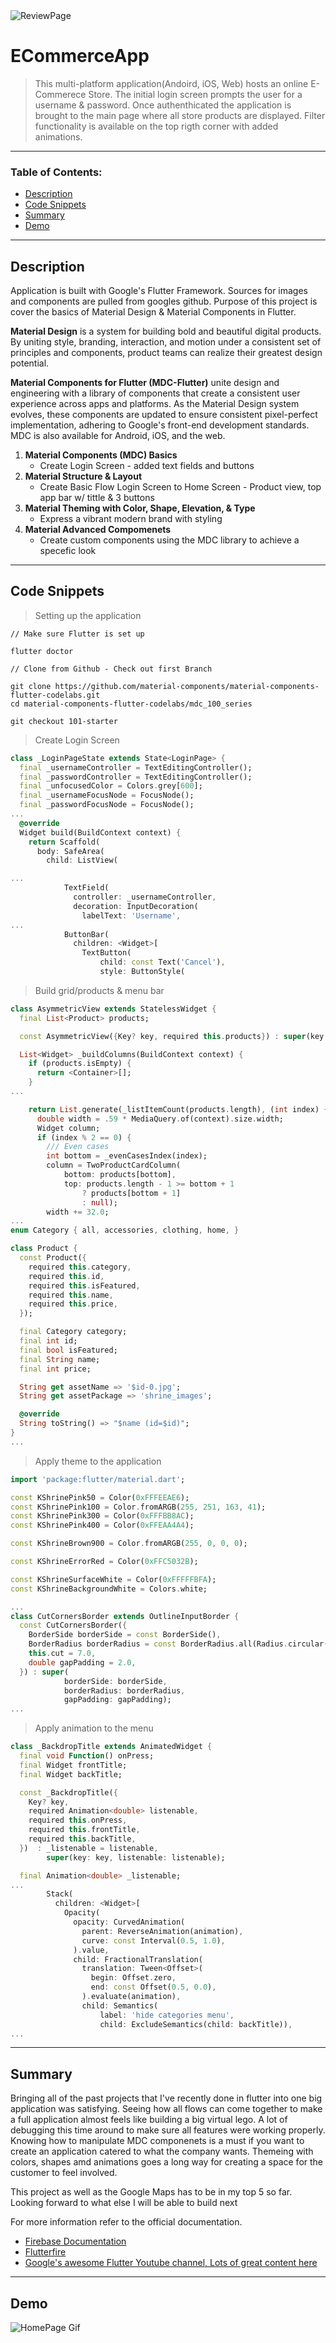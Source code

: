 <img src="https://github.com/C-Dev66/EComerceApp/blob/main/screenshots/ECommerceReview.png" alt="ReviewPage"/>

# ECommerceApp
> This multi-platform application(Andoird, iOS, Web) hosts an online E-Commerece Store. The initial login screen prompts the user for a username & password. Once authenthicated the application is brought to the main page where all store products are displayed. Filter functionality is available on the top rigth corner with added animations.

---

### Table of Contents:

- [Description](#description)
- [Code Snippets](#code-snippets)
- [Summary](#summary)
- [Demo](#demo)




---

## Description

Application is built with Google's Flutter Framework. Sources for images and components are pulled from googles github. Purpose of this project is cover the basics of Material Design & Material Components in Flutter. 

**Material Design** is a system for building bold and beautiful digital products. By uniting style, branding, interaction, and motion under a consistent set of principles and components, product teams can realize their greatest design potential.

**Material Components for Flutter (MDC-Flutter)** unite design and engineering with a library of components that create a consistent user experience across apps and platforms. As the Material Design system evolves, these components are updated to ensure consistent pixel-perfect implementation, adhering to Google's front-end development standards. MDC is also available for Android, iOS, and the web.

1. **Material Components (MDC) Basics**
	- Create Login Screen - added text fields and buttons
2. **Material Structure & Layout**
	- Create Basic Flow Login Screen to Home Screen - Product view, top app bar w/ tittle & 3 buttons
3. **Material Theming with Color, Shape, Elevation, & Type**
	- Express a vibrant modern brand with styling
4. **Material Advanced Compomenets**
	- Create custom components using the MDC library to achieve a specefic look


---

## Code Snippets

> Setting up the application
```
// Make sure Flutter is set up

flutter doctor

// Clone from Github - Check out first Branch

git clone https://github.com/material-components/material-components-flutter-codelabs.git
cd material-components-flutter-codelabs/mdc_100_series

git checkout 101-starter
```


> Create Login Screen
```dart
class _LoginPageState extends State<LoginPage> {
  final _usernameController = TextEditingController();
  final _passwordController = TextEditingController();
  final _unfocusedColor = Colors.grey[600];
  final _usernameFocusNode = FocusNode();
  final _passwordFocusNode = FocusNode();
...
  @override
  Widget build(BuildContext context) {
    return Scaffold(
      body: SafeArea(
        child: ListView(

...
            TextField(
              controller: _usernameController,
              decoration: InputDecoration(
                labelText: 'Username',
...
            ButtonBar(
              children: <Widget>[
                TextButton(
                    child: const Text('Cancel'),
                    style: ButtonStyle(
```

> Build grid/products & menu bar 
``` dart
class AsymmetricView extends StatelessWidget {
  final List<Product> products;

  const AsymmetricView({Key? key, required this.products}) : super(key: key);

  List<Widget> _buildColumns(BuildContext context) {
    if (products.isEmpty) {
      return <Container>[];
    }
...

    return List.generate(_listItemCount(products.length), (int index) {
      double width = .59 * MediaQuery.of(context).size.width;
      Widget column;
      if (index % 2 == 0) {
        /// Even cases
        int bottom = _evenCasesIndex(index);
        column = TwoProductCardColumn(
            bottom: products[bottom],
            top: products.length - 1 >= bottom + 1
                ? products[bottom + 1]
                : null);
        width += 32.0;
...
enum Category { all, accessories, clothing, home, }

class Product {
  const Product({
    required this.category,
    required this.id,
    required this.isFeatured,
    required this.name,
    required this.price,
  });

  final Category category;
  final int id;
  final bool isFeatured;
  final String name;
  final int price;

  String get assetName => '$id-0.jpg';
  String get assetPackage => 'shrine_images';

  @override
  String toString() => "$name (id=$id)";
}
...
```

> Apply theme to the application
```dart
import 'package:flutter/material.dart';

const KShrinePink50 = Color(0xFFFEEAE6);
const KShrinePink100 = Color.fromARGB(255, 251, 163, 41);
const KShrinePink300 = Color(0xFFFBB8AC);
const KShrinePink400 = Color(0xFFEAA4A4);

const KShrineBrown900 = Color.fromARGB(255, 0, 0, 0);

const KShrineErrorRed = Color(0xFFC5032B);

const KShrineSurfaceWhite = Color(0xFFFFFBFA);
const KShrineBackgroundWhite = Colors.white;

...
class CutCornersBorder extends OutlineInputBorder {
  const CutCornersBorder({
    BorderSide borderSide = const BorderSide(),
    BorderRadius borderRadius = const BorderRadius.all(Radius.circular(2.0)),
    this.cut = 7.0,
    double gapPadding = 2.0,
  }) : super(
            borderSide: borderSide,
            borderRadius: borderRadius,
            gapPadding: gapPadding);
...
```

> Apply animation to the menu
```dart
class _BackdropTitle extends AnimatedWidget {
  final void Function() onPress;
  final Widget frontTitle;
  final Widget backTitle;

  const _BackdropTitle({
    Key? key,
    required Animation<double> listenable,
    required this.onPress,
    required this.frontTitle,
    required this.backTitle,
  })  : _listenable = listenable,
        super(key: key, listenable: listenable);

  final Animation<double> _listenable;
...
        Stack(
          children: <Widget>[
            Opacity(
              opacity: CurvedAnimation(
                parent: ReverseAnimation(animation),
                curve: const Interval(0.5, 1.0),
              ).value,
              child: FractionalTranslation(
                translation: Tween<Offset>(
                  begin: Offset.zero,
                  end: const Offset(0.5, 0.0),
                ).evaluate(animation),
                child: Semantics(
                    label: 'hide categories menu',
                    child: ExcludeSemantics(child: backTitle)),
...
```

---

## Summary

Bringing all of the past projects that I've recently done in flutter into one big application was satisfying. Seeing how all flows can come together to make a full application almost feels like building a big virtual lego. A lot of debugging this time around to make sure all features were working properly. Knowing how to manipulate MDC componenets is a must if you want to create an application catered to what the company wants. Themeing with colors, shapes amd animations goes a long way for creating a space for the customer to feel involved.

This project as well as the Google Maps has to be in my top 5 so far.
Looking forward to what else I will be able to build next


For more information refer to the official documentation.

- [Firebase Documentation](https://firebase.google.com/docs)
- [Flutterfire](https://firebase.google.com/docs/flutter/setup?platform=ios)
- [Google's awesome Flutter Youtube channel, Lots of great content here](https://www.youtube.com/channel/UCwXdFgeE9KYzlDdR7TG9cMw)

---

## Demo
![HomePage Gif](https://github.com/C-Dev66/EComerceApp/blob/main/screenshots/ECommerceDemo.gif)


